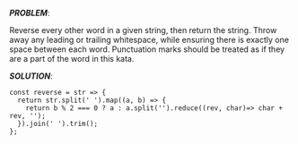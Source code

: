 ***PROBLEM***: 

Reverse every other word in a given string, then return the string. Throw away any leading or trailing whitespace, while ensuring there is exactly one space between each word. Punctuation marks should be treated as if they are a part of the word in this kata.

***SOLUTION***:

    const reverse = str => {
      return str.split(' ').map((a, b) => {
        return b % 2 === 0 ? a : a.split('').reduce((rev, char)=> char + rev, '');
      }).join(' ').trim();
    };